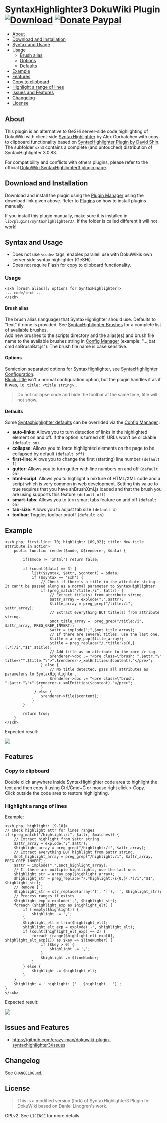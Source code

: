 # SyntaxHighlighter3 DokuWiki Plugin [![Download](https://img.shields.io/badge/download-20160618-brightgreen.svg)](https://github.com/crazy-max/dokuwiki-plugin-syntaxhighlighter3/releases/download/20160618/syntaxhighlighter3.tar.gz) [![Donate Paypal](https://img.shields.io/badge/donate-paypal-blue.svg)](https://www.paypal.me/crazyws)

<!-- START doctoc generated TOC please keep comment here to allow auto update -->
<!-- DON'T EDIT THIS SECTION, INSTEAD RE-RUN doctoc TO UPDATE -->

- [About](#about)
- [Download and Installation](#download-and-installation)
- [Syntax and Usage](#syntax-and-usage)
- [Usage](#usage)
  - [Brush alias](#brush-alias)
  - [Options](#options)
  - [Defaults](#defaults)
- [Example](#example)
- [Features](#features)
- [Copy to clipboard](#copy-to-clipboard)
- [Highlight a range of lines](#highlight-a-range-of-lines)
- [Issues and Features](#issues-and-features)
- [Changelog](#changelog)
- [License](#license)

<!-- END doctoc generated TOC please keep comment here to allow auto update -->

## About

This plugin is an alternative to GeSHi server-side code highlighting of DokuWiki with client-side [SyntaxHighlighter](http://alexgorbatchev.com/wiki/SyntaxHighlighter) by Alex Gorbatchev with copy to clipboard functionality based on [SyntaxHighlighter Plugin by David Shin](https://www.dokuwiki.org/plugin:syntaxhighlighter2). The subfolder `sxh3` contains a complete (and untouched) distribution of SyntaxHighlighter 3.0.83.<br />

For compatibility and conflicts with others plugins, please refer to the official [DokuWiki SyntaxHighlighter3 plugin page](http://www.dokuwiki.org/plugin:syntaxhighlighter3). 

## Download and Installation

Download and install the plugin using the [Plugin Manager](https://www.dokuwiki.org/plugin:plugin) using the download link given above. Refer to [Plugins](https://www.dokuwiki.org/plugins) on how to install plugins manually.<br />

If you install this plugin manually, make sure it is installed in `lib/plugins/syntaxhighlighter3/`. If the folder is called different it will not work!

## Syntax and Usage

* Does not use `<code>` tags, enables parallell use with DokuWikis own server side syntax highlighter (GeSHi).
* Does not require Flash for copy to clipboard functionality.

### Usage

```
<sxh [brush alias][; options for SyntaxHighlighter]>
... code/text ...
</sxh>
```

#### Brush alias

The brush alias (language) that SyntaxHighlighter should use. Defaults to "text" if none is provided. See [SyntaxHighlighter Brushes](http://alexgorbatchev.com/SyntaxHighlighter/manual/brushes/) for a complete list of available brushes.<br />
Add new brushes to the scripts directory and the alias(es) and brush file name to the available brushes string in [Config Manager](https://www.dokuwiki.org/plugin:config) (example: "...,bat cmd shBrushBat.js"). The brush file name is case sensitive.

#### Options

Semicolon separated options for SyntaxHighlighter, see [SyntaxHighlighter Configuration](http://alexgorbatchev.com/SyntaxHighlighter/manual/configuration/).<br />
[Block Title](http://alexgorbatchev.com/SyntaxHighlighter/whatsnew.html#blocktitle) isn't a normal configuration option, but the plugin handles it as if it was, i.e. `title: <title string>;`.

> Do not collapse code and hide the toolbar at the same time, title will not show.

#### Defaults

Some [Syntaxhighlighter defaults](http://alexgorbatchev.com/SyntaxHighlighter/manual/configuration/#syntaxhighlighterdefaults) can be overrided via the [Config Manager](https://www.dokuwiki.org/plugin:config) :
* **auto-links**: Allows you to turn detection of links in the highlighted element on and off. If the option is turned off, URLs won’t be clickable `(default on)`
* **collapse**: Allows you to force highlighted elements on the page to be collapsed by default `(default off)`
* **first-line**: Allows you to change the first (starting) line number `(default 1)`
* **gutter**: Allows you to turn gutter with line numbers on and off `(default on)`
* **html-script**: Allows you to highlight a mixture of HTML/XML code and a script which is very common in web development. Setting this value to true requires that you have shBrushXml.js loaded and that the brush you are using supports this feature `(default off)`
* **smart-tabs**: Allows you to turn smart tabs feature on and off `(default on)`
* **tab-size**: Allows you to adjust tab size `(default 4)`
* **toolbar**: Toggles toolbar on/off `(default on)`

## Example

```
<sxh php; first-line: 70; highlight: [89,92]; title: New title attribute in action>
    public function render($mode, &$renderer, $data) {
 
        if($mode != 'xhtml') return false;
 
        if (count($data) == 3) {
            list($syntax, $attr, $content) = $data;
            if ($syntax == 'sxh') {
                // Check if there's a title in the attribute string. It can't be passed along as a normal parameter to SyntaxHighlighter.
                if (preg_match("/title:/i", $attr)) {
                    // Extract title(s) from attribute string.
                    $attr_array = explode(";",$attr);
                    $title_array = preg_grep("/title:/i", $attr_array);
                    // Extract everything BUT title(s) from attribute string.
                    $not_title_array =  preg_grep("/title:/i", $attr_array, PREG_GREP_INVERT);
                    $attr = implode(";",$not_title_array);
                    // If there are several titles, use the last one.
                    $title = array_pop($title_array);
                    $title = preg_replace("/.*title:\s{0,}(.*)/i","$1",$title);
                    // Add title as an attribute to the <pre /> tag.
                    $renderer->doc .= "<pre class=\"brush: ".$attr."\" title=\"".$title."\">".$renderer->_xmlEntities($content)."</pre>";
                } else {
                    // No title detected, pass all attributes as parameters to SyntaxHighlighter.
                    $renderer->doc .= "<pre class=\"brush: ".$attr."\">".$renderer->_xmlEntities($content)."</pre>";
                }
             } else {
                $renderer->file($content);
            }
        }
 
        return true;
    }
</sxh>
```

Expected result:

![](https://raw.githubusercontent.com/crazy-max/dokuwiki-plugin-syntaxhighlighter3/master/screenshots/expected.png)

## Features

### Copy to clipboard

Double click anywhere inside SyntaxHighlighter code area to highlight the text and then copy it using Ctrl/Cmd+C or mouse right click > Copy.<br />
Click outside the code area to restore highlighting.

### Highlight a range of lines

Example:

```
<sxh php; highlight: [9-18]>
// Check highlight attr for lines ranges
if (preg_match("/highlight:/i", $attr, $matches)) {
    // Extract highlight from $attr string.
    $attr_array = explode(";",$attr);
    $highlight_array = preg_grep("/highlight:/i", $attr_array);
    // Extract everything BUT highlight from $attr string.
    $not_highlight_array = preg_grep("/highlight:/i", $attr_array, PREG_GREP_INVERT);
    $attr = implode(";",$not_highlight_array);
    // If there are multiple hightlights, use the last one.
    $highlight_str = array_pop($highlight_array);
    $highlight_str = preg_replace("/.*highlight:\s{0,}(.*)/i","$1", $highlight_str);
    // Remove [ ]
    $highlight_str = str_replace(array('[', ']'), '', $highlight_str);
    // Process ranges if exists
    $highlight_exp = explode(',', $highlight_str);
    foreach ($highlight_exp as $highlight_elt) {
        if (!empty($highlight)) {
            $highlight .= ',';
        }
        $highlight_elt = trim($highlight_elt);
        $highlight_elt_exp = explode('-', $highlight_elt);
        if (count($highlight_elt_exp) == 2) {
            foreach (range($highlight_elt_exp[0], $highlight_elt_exp[1]) as $key => $lineNumber) {
                if ($key > 0) {
                    $highlight .= ',';
                }
                $highlight .= $lineNumber;
            }
        } else {
            $highlight .= $highlight_elt;
        }
    }
    $highlight = ' highlight: [' . $highlight . ']';
}
</sxh>
```

Expected result:

![](https://raw.githubusercontent.com/crazy-max/dokuwiki-plugin-syntaxhighlighter3/master/screenshots/highlight-range.png)

## Issues and Features

* https://github.com/crazy-max/dokuwiki-plugin-syntaxhighlighter3/issues

## Changelog

See `CHANGELOG.md`.

## License

> This is a modified version (fork) of SyntaxHighlighter3 Plugin for DokuWiki based on Daniel Lindgren's work.

GPLv2. See `LICENSE` for more details.
